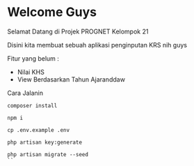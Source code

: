 # Welcome Guys

Selamat Datang di Projek PROGNET Kelompok 21

Disini kita membuat sebuah aplikasi penginputan KRS nih guys

Fitur yang belum :

- Nilai KHS
- View Berdasarkan Tahun Ajaranddaw

Cara Jalanin

```code
composer install

npm i

cp .env.example .env

php artisan key:generate

php artisan migrate --seed
``
